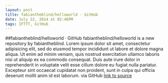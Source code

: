 ```yaml
---
layout: post
title: fabiantheblind/helloworld · GitHub
date: July 22, 2014 at 02:46PM
tags: IFTTT, GitHub
---
```

##fabiantheblind/helloworld · GitHub
fabiantheblind/helloworld is a new repository by fabiantheblind. Lorem ipsum dolor sit amet, consectetur adipisicing elit, sed do eiusmod tempor incididunt ut labore et dolore magna aliqua. Ut enim ad minim veniam, quis nostrud exercitation ullamco laboris nisi ut aliquip ex ea commodo consequat. Duis aute irure dolor in reprehenderit in voluptate velit esse cillum dolore eu fugiat nulla pariatur. Excepteur sint occaecat cupidatat non proident, sunt in culpa qui officia deserunt mollit anim id est laborum. via GitHub
[link to source](http://ift.tt/1ngULID) 
